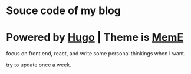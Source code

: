 # Souce code of my blog
# Powered by [Hugo](https://github.com/gohugoio/hugo) | Theme is [MemE](https://github.com/reuixiy/hugo-theme-meme)
focus on front end, react, and write some personal thinkings when I want.

try to update once a week.